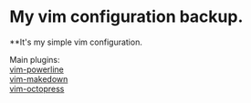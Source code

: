 My vim configuration backup.    
====
**It's my simple vim configuration.

Main plugins:    
[vim-powerline](https://github.com/Lokaltog/vim-powerline)     
[vim-makedown](https://github.com/plasticboy/vim-markdown)   
[vim-octopress](https://github.com/tangledhelix/vim-octopress)   
